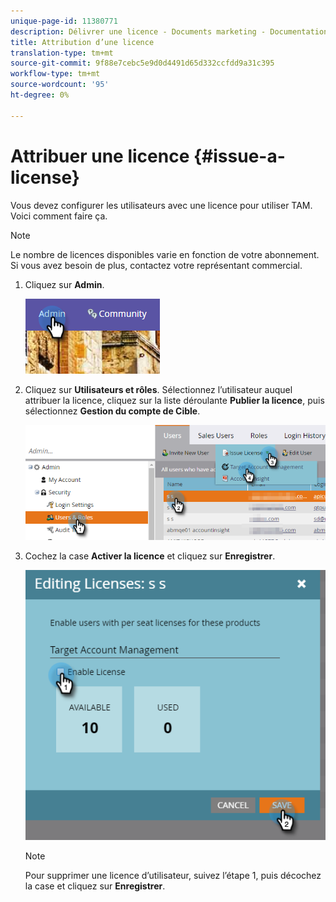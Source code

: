 ```yaml
---
unique-page-id: 11380771
description: Délivrer une licence - Documents marketing - Documentation du produit
title: Attribution d’une licence
translation-type: tm+mt
source-git-commit: 9f88e7cebc5e9d0d4491d65d332ccfdd9a31c395
workflow-type: tm+mt
source-wordcount: '95'
ht-degree: 0%

---
```



# Attribuer une licence {#issue-a-license}

Vous devez configurer les utilisateurs avec une licence pour utiliser TAM. Voici comment faire ça.

>[!NOTE]
>
>Le nombre de licences disponibles varie en fonction de votre abonnement. Si vous avez besoin de plus, contactez votre représentant commercial.

1. Cliquez sur **Admin**.

   ![](assets/issue-a-license-1.png)

1. Cliquez sur **Utilisateurs et rôles**. Sélectionnez l’utilisateur auquel attribuer la licence, cliquez sur la liste déroulante **Publier la licence**, puis sélectionnez **Gestion du compte de Cible**.

   ![](assets/issue-a-license-2.png)

1. Cochez la case **Activer la licence** et cliquez sur **Enregistrer**.

   ![](assets/issue-a-license-3.png)

   >[!NOTE]
   >
   >Pour supprimer une licence d’utilisateur, suivez l’étape 1, puis décochez la case et cliquez sur **Enregistrer**.
